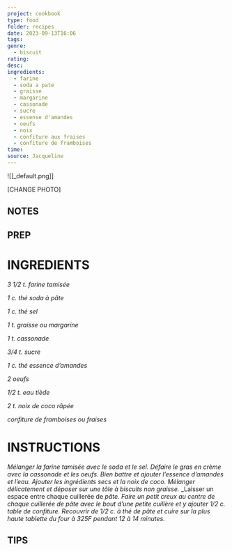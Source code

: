 ```yaml
---
project: cookbook
type: food
folder: recipes
date: 2023-09-13T16:06
tags: 
genre:
  - biscuit
rating: 
desc: 
ingredients:
  - farine
  - soda a pate
  - graisse
  - margarine
  - cassonade
  - sucre
  - essense d'amandes
  - oeufs
  - noix
  - confiture aux fraises
  - confiture de framboises
time: 
source: Jacqueline
---
```


![[_default.png]]

[CHANGE PHOTO]


## NOTES




## PREP


# INGREDIENTS

_3 1/2 t. farine tamisée_

_1 c. thé soda à pâte_

_1 c. thé sel_

_1 t. graisse ou margarine_

_1 t. cassonade_

_3/4 t. sucre_

_1 c. thé essence d’amandes_

_2 oeufs_

_1/2 t. eau tiède_

_2 t. noix de coco râpée_

_confiture de framboises ou fraises_



# INSTRUCTIONS

_Mélanger la farine tamisée avec le soda et le_
_sel. Défaire le gras en crème avec la cassonade_
_et les oeufs. Bien battre et ajouter l’essence_
_d’amandes et l’eau. Ajouter les ingrédients_
_secs et la noix de coco. Mélanger délicatement_
_et déposer sur une tôle à biscuits non graisse._
_Laisser un espace entre chaque cuillerée de
_pâte. Faire un petit creux au centre de chaque_
_cuillerée de pâte avec le bout d’une petite_
_cuillère et y ajouter 1/2 c. table de confiture._
_Recouvrir de 1/2 c. à thé de pâte et cuire sur_
_la plus haute tablette du four à 325F pendant_
_12 à 14 minutes._



## TIPS



